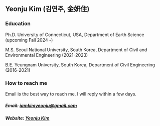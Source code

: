 ## Yeonju Kim (김연주, 金妍住) 

### Education
Ph.D. University of Connecticut, USA, Department of Earth Science (upcoming Fall 2024 -)

M.S. Seoul National University, South Korea, Department of Civil and Environmental Engineering (2021-2023)

B.E. Yeungnam University, South Korea, Department of Civil Engineering (2016-2021)


### How to reach me

Email is the best way to reach me, I will reply within a few days.

##### Email: iamkimyeonju@gmail.com
##### Website: [Yeonju Kim](https://iamkimyeonju.github.io/) 


<!--
**iamkimyeonju/iamkimyeonju** is a ✨ _special_ ✨ repository because its `README.md` (this file) appears on your GitHub profile.

Here are some ideas to get you started:

- 🔭 I’m currently working on ...
- 🌱 I’m currently learning ...
- 👯 I’m looking to collaborate on ...
- 🤔 I’m looking for help with ...
- 💬 Ask me about ...
- 📫 How to reach me: ...
- 😄 Pronouns: ...
- ⚡ Fun fact: ...
-->
